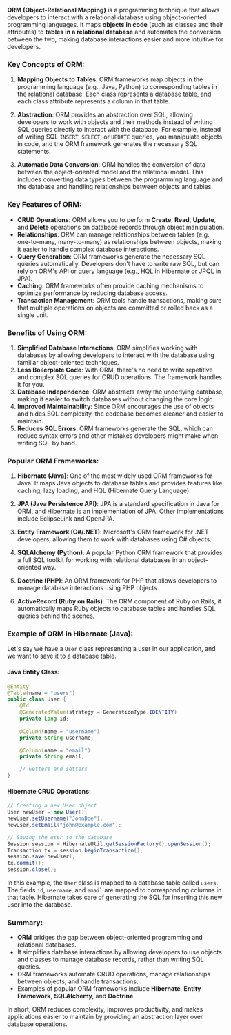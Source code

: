 **ORM (Object-Relational Mapping)** is a programming technique that allows developers to interact with a relational database using object-oriented programming languages. It maps **objects in code** (such as classes and their attributes) to **tables in a relational database** and automates the conversion between the two, making database interactions easier and more intuitive for developers.

### Key Concepts of ORM:

1. **Mapping Objects to Tables**: ORM frameworks map objects in the programming language (e.g., Java, Python) to corresponding tables in the relational database. Each class represents a database table, and each class attribute represents a column in that table.

2. **Abstraction**: ORM provides an abstraction over SQL, allowing developers to work with objects and their methods instead of writing SQL queries directly to interact with the database. For example, instead of writing SQL `INSERT`, `SELECT`, or `UPDATE` queries, you manipulate objects in code, and the ORM framework generates the necessary SQL statements.

3. **Automatic Data Conversion**: ORM handles the conversion of data between the object-oriented model and the relational model. This includes converting data types between the programming language and the database and handling relationships between objects and tables.

### Key Features of ORM:
- **CRUD Operations**: ORM allows you to perform **Create**, **Read**, **Update**, and **Delete** operations on database records through object manipulation.
- **Relationships**: ORM can manage relationships between tables (e.g., one-to-many, many-to-many) as relationships between objects, making it easier to handle complex database interactions.
- **Query Generation**: ORM frameworks generate the necessary SQL queries automatically. Developers don't have to write raw SQL, but can rely on ORM's API or query language (e.g., HQL in Hibernate or JPQL in JPA).
- **Caching**: ORM frameworks often provide caching mechanisms to optimize performance by reducing database access.
- **Transaction Management**: ORM tools handle transactions, making sure that multiple operations on objects are committed or rolled back as a single unit.

### Benefits of Using ORM:
1. **Simplified Database Interactions**: ORM simplifies working with databases by allowing developers to interact with the database using familiar object-oriented techniques.
2. **Less Boilerplate Code**: With ORM, there's no need to write repetitive and complex SQL queries for CRUD operations. The framework handles it for you.
3. **Database Independence**: ORM abstracts away the underlying database, making it easier to switch databases without changing the core logic.
4. **Improved Maintainability**: Since ORM encourages the use of objects and hides SQL complexity, the codebase becomes cleaner and easier to maintain.
5. **Reduces SQL Errors**: ORM frameworks generate the SQL, which can reduce syntax errors and other mistakes developers might make when writing SQL by hand.

### Popular ORM Frameworks:

1. **Hibernate (Java)**: One of the most widely used ORM frameworks for Java. It maps Java objects to database tables and provides features like caching, lazy loading, and HQL (Hibernate Query Language).

2. **JPA (Java Persistence API)**: JPA is a standard specification in Java for ORM, and Hibernate is an implementation of JPA. Other implementations include EclipseLink and OpenJPA.

3. **Entity Framework (C#/.NET)**: Microsoft's ORM framework for .NET developers, allowing them to work with databases using C# objects.

4. **SQLAlchemy (Python)**: A popular Python ORM framework that provides a full SQL toolkit for working with relational databases in an object-oriented way.

5. **Doctrine (PHP)**: An ORM framework for PHP that allows developers to manage database interactions using PHP objects.

6. **ActiveRecord (Ruby on Rails)**: The ORM component of Ruby on Rails, it automatically maps Ruby objects to database tables and handles SQL queries behind the scenes.

### Example of ORM in Hibernate (Java):

Let's say we have a `User` class representing a user in our application, and we want to save it to a database table.

#### Java Entity Class:

```java
@Entity
@Table(name = "users")
public class User {
    @Id
    @GeneratedValue(strategy = GenerationType.IDENTITY)
    private Long id;
    
    @Column(name = "username")
    private String username;

    @Column(name = "email")
    private String email;

    // Getters and setters
}
```

#### Hibernate CRUD Operations:

```java
// Creating a new User object
User newUser = new User();
newUser.setUsername("JohnDoe");
newUser.setEmail("john@example.com");

// Saving the user to the database
Session session = HibernateUtil.getSessionFactory().openSession();
Transaction tx = session.beginTransaction();
session.save(newUser);
tx.commit();
session.close();
```

In this example, the `User` class is mapped to a database table called `users`. The fields `id`, `username`, and `email` are mapped to corresponding columns in that table. Hibernate takes care of generating the SQL for inserting this new user into the database.

### Summary:

- **ORM** bridges the gap between object-oriented programming and relational databases.
- It simplifies database interactions by allowing developers to use objects and classes to manage database records, rather than writing SQL queries.
- ORM frameworks automate CRUD operations, manage relationships between objects, and handle transactions.
- Examples of popular ORM frameworks include **Hibernate**, **Entity Framework**, **SQLAlchemy**, and **Doctrine**.

In short, ORM reduces complexity, improves productivity, and makes applications easier to maintain by providing an abstraction layer over database operations.